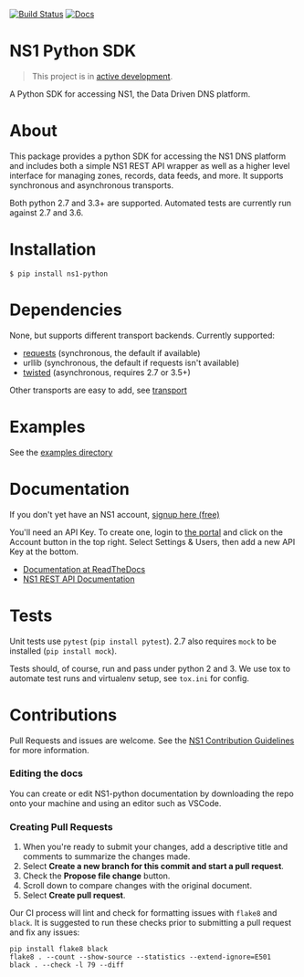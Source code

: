 [![Build Status](https://travis-ci.org/ns1/ns1-python.svg?branch=master)](https://travis-ci.org/ns1/ns1-python) [![Docs](https://readthedocs.org/projects/ns1-python/badge/?version=latest)](https://ns1-python.readthedocs.io/en/latest/)

NS1 Python SDK
==============

> This project is in [active development](https://github.com/ns1/community/blob/master/project_status/ACTIVE_DEVELOPMENT.md).

A Python SDK for accessing NS1, the Data Driven DNS platform.

About
=====

This package provides a python SDK for accessing the NS1 DNS platform
and includes both a simple NS1 REST API wrapper as well as a higher level
interface for managing zones, records, data feeds, and more.
It supports synchronous and asynchronous transports.

Both python 2.7 and 3.3+ are supported. Automated tests are currently run
against 2.7 and 3.6.

Installation
============

    $ pip install ns1-python

Dependencies
============

None, but supports different transport backends. Currently supported:

* [requests](http://docs.python-requests.org/en/latest/) (synchronous, the
  default if available)
* urllib (synchronous, the default if requests isn't available)
* [twisted](https://twistedmatrix.com/) (asynchronous, requires 2.7 or 3.5+)

Other transports are easy to add, see
[transport](https://github.com/ns1/ns1-python/tree/master/ns1/rest/transport)

Examples
========

See the [examples directory](https://github.com/ns1/ns1-python/tree/master/examples)

Documentation
=============

If you don't yet have an NS1 account, [signup here (free)](https://ns1.com/signup/)

You'll need an API Key. To create one, login to [the portal](https://my.nsone.net/)
and click on the Account button in the top right. Select Settings & Users, then
add a new API Key at the bottom.

* [Documentation at ReadTheDocs](https://ns1-python.readthedocs.org/en/latest/)
* [NS1 REST API Documentation](https://ns1.com/api/)

Tests
=====

Unit tests use `pytest` (`pip install pytest`). 2.7 also requires `mock` to be
installed (`pip install mock`).

Tests should, of course, run and pass under python 2 and 3. We use tox to
automate test runs and virtualenv setup, see `tox.ini` for config.

Contributions
=============
Pull Requests and issues are welcome. See the
[NS1 Contribution Guidelines](https://github.com/ns1/community) for more
information.

### Editing the docs

You can create or edit NS1-python documentation by downloading the repo onto your machine and using an editor such as VSCode.

### Creating Pull Requests

1. When you're ready to submit your changes, add a descriptive title and comments to summarize the changes made.
2. Select **Create a new branch for this commit and start a pull request**.
3. Check the **Propose file change** button.
4. Scroll down to compare changes with the original document.
5. Select **Create pull request**.

Our CI process will lint and check for formatting issues with `flake8` and
`black`.
It is suggested to run these checks prior to submitting a pull request and fix
any issues:
```
pip install flake8 black
flake8 . --count --show-source --statistics --extend-ignore=E501
black . --check -l 79 --diff
```
